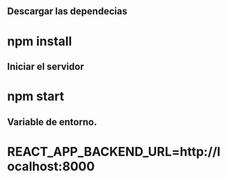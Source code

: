 
## Descargar las dependecias
# npm install

## Iniciar el servidor
# npm start

## Variable de entorno.

# REACT_APP_BACKEND_URL=http://localhost:8000
